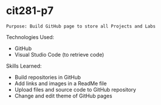 # cit281-p7

```
Purpose: Build GitHub page to store all Projects and Labs
```

Technologies Used: 
- GitHub
- Visual Studio Code (to retrieve code)

Skills Learned:
- Build repositories in GitHub
- Add links and images in a ReadMe file
- Upload files and source code to GitHub repository
- Change and edit theme of GitHub pages
